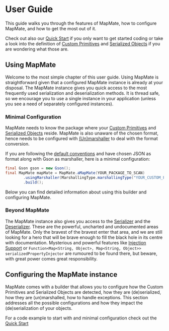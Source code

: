 # User Guide
This guide walks you through the features of MapMate, how to configure MapMate, and how to get the most out of it.



Check out also our [Quick Start](QuickStart.md) if you only want to get started coding or take a look into the 
definition of [Custom Primitives](Concepts.md#custom-primitives) and 
[Serialized Objects](Concepts.md#serialized-objects) if you are wondering what those are.

## Using MapMate
Welcome to the most simple chapter of this user guide. Using MapMate is straightforward given that a configured 
MapMate instance is already at your disposal. The MapMate instance gives you quick access to the most frequently used 
serialization and deserialization methods. It is thread safe, so we encourage you to use a single instance in your 
application (unless you see a need of separately configured instances). 
 
### Minimal Configuration
MapMate needs to know the package where your [Custom Primitives](Concepts.md#custom-primitives) and [Serialized Objects](Concepts.md#serialized-objects) reside. MapMate is also unaware 
of the chosen format, hence needs to be configured with [(Un)marshaller](Concepts.md#unmarshalling) to deal with the format conversion. 

If you are following the [default conventions](UserGuide.md#default-conventions-explained) and have chosen JSON as format along with Gson as marshaller, here is a minimal configuration: 

<!---[CodeSnippet](example1)-->
```java
final Gson gson = new Gson();
final MapMate mapMate = MapMate.aMapMate(YOUR_PACKAGE_TO_SCAN)
        .usingMarshaller(MarshallingType.marshallingType("YOUR_CUSTOM_FORMAT"), gson::toJson, gson::fromJson)
        .build();
```
Below you can find detailed information about using this builder and configuring MapMate. 

### Beyond MapMate
The MapMate instance also gives you access to the 
[Serializer](../core/src/main/java/com/envimate/mapmate/serialization/Serializer.java) and the
[Deserializer](../core/src/main/java/com/envimate/mapmate/deserialization/Deserializer.java). These are the powerful,
uncharted and undocumented areas of MapMate. Only the bravest of the bravest enter that area, and we are still looking
for a hero that will be brave enough to fill the black hole in its centre with documentation. Mysterious and powerful 
features like [Injection Support](../core/src/main/java/com/envimate/mapmate/injector/InjectorLambda.java) or
`Function<Map<String, Object>, Map<String, Object>> serializedPropertyInjector` are rumoured to be found there, but 
beware, with great power comes great responsibility.

## Configuring the MapMate instance
MapMate comes with a builder that allows you to configure how the Custom Primitives and Serialized Objects are 
detected, how they are (de)serialized, how they are (un)marshalled, how to handle exceptions. This section addresses 
all the possible configurations and how they impact the (de)serialization of your objects. 

For a code example to start with and minimal configuration check out the [Quick Start](QuickStart.md) 
